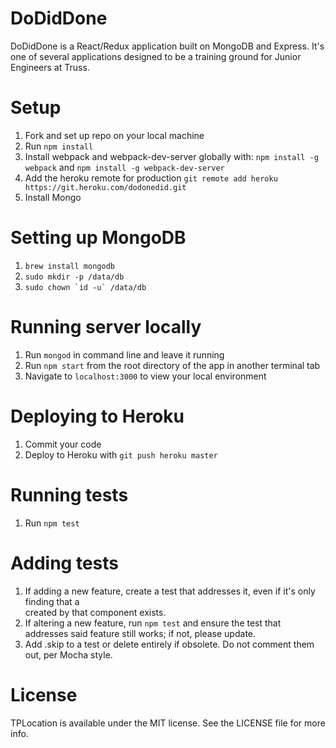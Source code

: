 # DoDidDone

DoDidDone is a React/Redux application built on MongoDB and Express. It's one of several applications designed to be a training ground for Junior Engineers at Truss.

# Setup

1. Fork and set up repo on your local machine
1. Run `npm install`
1. Install webpack and webpack-dev-server globally with: `npm install -g webpack` and `npm install -g webpack-dev-server`
1. Add the heroku remote for production `git remote add heroku https://git.heroku.com/dodonedid.git`
1. Install Mongo

# Setting up MongoDB
1. `brew install mongodb`
1. `sudo mkdir -p /data/db`
1. ``sudo chown `id -u` /data/db``

# Running server locally

1. Run `mongod` in command line and leave it running
1. Run `npm start` from the root directory of the app in another terminal tab
1. Navigate to `localhost:3000` to view your local environment

# Deploying to Heroku

1. Commit your code
1. Deploy to Heroku with `git push heroku master`

# Running tests
1. Run `npm test`

#  Adding tests
1. If adding a new feature, create a test that addresses it, even if it's only finding that a <div> created by that component exists.
1. If altering a new feature, run `npm test` and ensure the test that addresses said feature still works; if not, please update.
1. Add .skip to a test or delete entirely if obsolete. Do not comment them out, per Mocha style.

# License

TPLocation is available under the MIT license. See the LICENSE file for more info.
